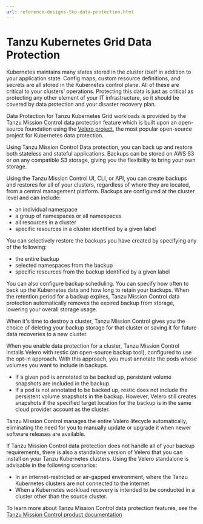 ```yaml
---
url: reference-designs-tko-data-protection.html
---
```

# Tanzu Kubernetes Grid Data Protection

Kubernetes maintains many states stored in the cluster itself in addition to your application state. Config maps, custom resource definitions, and secrets are all stored in the Kubernetes control plane. All of these are critical to your clusters’ operations. Protecting this data is just as critical as protecting any other element of your IT infrastructure, so it should be covered by data protection and your disaster recovery plan.

Data Protection for Tanzu Kubernetes Grid workloads is provided by the Tanzu Mission Control data protection feature which is built upon an open-source foundation using the [Velero project](https://velero.io/), the most popular open-source project for Kubernetes data protection.

Using Tanzu Mission Control Data protection, you can back up and restore both stateless and stateful applications. Backups can be stored on AWS S3 or on any compatible S3 storage, giving you the flexibility to bring your own storage.

Using the Tanzu Mission Control UI, CLI, or API, you can create backups and restores for all of your clusters, regardless of where they are located, from a central management platform. Backups are configured at the cluster level and can include:

- an individual namespace
- a group of namespaces or all namespaces
- all resources in a cluster
- specific resources in a cluster identified by a given label

You can selectively restore the backups you have created by specifying any of the following:

- the entire backup
- selected namespaces from the backup
- specific resources from the backup identified by a given label

You can also configure backup scheduling. You can specify how often to back up the Kubernetes data and how long to retain your backups. When the retention period for a backup expires, Tanzu Mission Control data protection automatically removes the expired backup from storage, lowering your overall storage usage.

When it's time to destroy a cluster, Tanzu Mission Control gives you the choice of deleting your backup storage for that cluster or saving it for future data recoveries to a new cluster.

When you enable data protection for a cluster, Tanzu Mission Control installs Velero with restic (an open-source backup tool), configured to use the opt-in approach. With this approach, you must annotate the pods whose volumes you want to include in backups. 

- If a given pod is annotated to be backed up, persistent volume snapshots are included in the backup.
- If a pod is not annotated to be backed up, restic does not include the persistent volume snapshots in the backup. However, Velero still creates snapshots if the specified target location for the backup is in the same cloud provider account as the cluster.

Tanzu Mission Control manages the entire Valero lifecycle automatically, eliminating the need for you to manually update or upgrade it when newer software releases are available.

If Tanzu Mission Control data protection does not handle all of your backup requirements, there is also a standalone version of Velero that you can install on your Tanzu Kubernetes clusters. Using the Velero standalone is advisable in the following scenarios:

- In an internet-restricted or air-gapped environment, where the Tanzu Kubernetes clusters are not connected to the internet.
- When a Kubernetes workload recovery is intended to be conducted in a cluster other than the source cluster.

To learn more about Tanzu Mission Control data protection features, see the [Tanzu Mission Control product documentation](https://docs.vmware.com/en/VMware-Tanzu-Mission-Control/services/tanzumc-concepts/GUID-C16557BC-EB1B-4414-8E63-28AD92E0CAE5.html)
